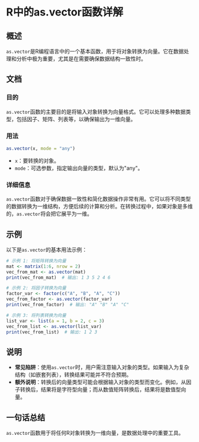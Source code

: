 <!--
Meta Description: # R中的as.vector函数详解 ## 概述 `as.vector`是R编程语言中的一个基本函数，用于将对象转换为向量。它在数据处理和分析中极为重要，尤其是在需要确保数据结构一致性时。 ## 文档 ### 目的 `as.vector`函数的主要目的是将输入对象转换为向量格式。它可以处理多种数据类...
Meta Keywords: vector, print, mode, any, mat
-->

# R中的as.vector函数详解

## 概述
`as.vector`是R编程语言中的一个基本函数，用于将对象转换为向量。它在数据处理和分析中极为重要，尤其是在需要确保数据结构一致性时。

## 文档
### 目的
`as.vector`函数的主要目的是将输入对象转换为向量格式。它可以处理多种数据类型，包括因子、矩阵、列表等，以确保输出为一维向量。

### 用法
```R
as.vector(x, mode = "any")
```

- `x`：要转换的对象。
- `mode`：可选参数，指定输出向量的类型，默认为"any"。

### 详细信息
`as.vector`函数对于确保数据一致性和简化数据操作非常有用。它可以将不同类型的数据转换为一维结构，方便后续的计算和分析。在转换过程中，如果对象是多维的，`as.vector`将会把它展平为一维。

## 示例
以下是`as.vector`的基本用法示例：

```R
# 示例 1: 将矩阵转换为向量
mat <- matrix(1:6, nrow = 2)
vec_from_mat <- as.vector(mat)
print(vec_from_mat)  # 输出: 1 3 5 2 4 6

# 示例 2: 将因子转换为向量
factor_var <- factor(c("A", "B", "A", "C"))
vec_from_factor <- as.vector(factor_var)
print(vec_from_factor)  # 输出: "A" "B" "A" "C"

# 示例 3: 将列表转换为向量
list_var <- list(a = 1, b = 2, c = 3)
vec_from_list <- as.vector(list_var)
print(vec_from_list)  # 输出: 1 2 3
```

## 说明
- **常见陷阱**：使用`as.vector`时，用户需注意输入对象的类型。如果输入为复杂结构（如嵌套列表），转换结果可能并不符合预期。
- **额外说明**：转换后的向量类型可能会根据输入对象的类型而变化。例如，从因子转换后，结果将是字符型向量；而从数值矩阵转换后，结果将是数值型向量。

## 一句话总结
`as.vector`函数用于将任何R对象转换为一维向量，是数据处理中的重要工具。